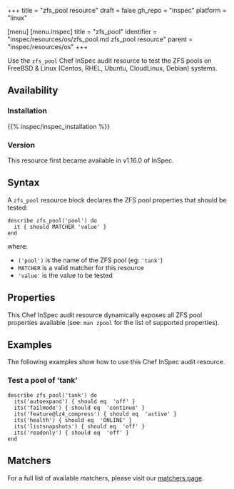 +++
title = "zfs_pool resource"
draft = false
gh_repo = "inspec"
platform = "linux"

[menu]
  [menu.inspec]
    title = "zfs_pool"
    identifier = "inspec/resources/os/zfs_pool.md zfs_pool resource"
    parent = "inspec/resources/os"
+++

Use the `zfs_pool` Chef InSpec audit resource to test the ZFS pools on FreeBSD & Linux (Centos, RHEL, Ubuntu, CloudLinux, Debian) systems.

## Availability

### Installation

{{% inspec/inspec_installation %}}

### Version

This resource first became available in v1.16.0 of InSpec.

## Syntax

A `zfs_pool` resource block declares the ZFS pool properties that should be tested:

    describe zfs_pool('pool') do
      it { should MATCHER 'value' }
    end

where:

- `('pool')` is the name of the ZFS pool (eg: `'tank'`)
- `MATCHER` is a valid matcher for this resource
- `'value'` is the value to be tested

## Properties

This Chef InSpec audit resource dynamically exposes all ZFS pool properties available (see: `man zpool` for the list of supported properties).

## Examples

The following examples show how to use this Chef InSpec audit resource.

### Test a pool of 'tank'

    describe zfs_pool('tank') do
      its('autoexpand') { should eq  'off' }
      its('failmode') { should eq  'continue' }
      its('feature@lz4_compress') { should eq  'active' }
      its('health') { should eq  'ONLINE' }
      its('listsnapshots') { should eq  'off' }
      its('readonly') { should eq  'off' }
    end

## Matchers

For a full list of available matchers, please visit our [matchers page](/inspec/matchers/).
